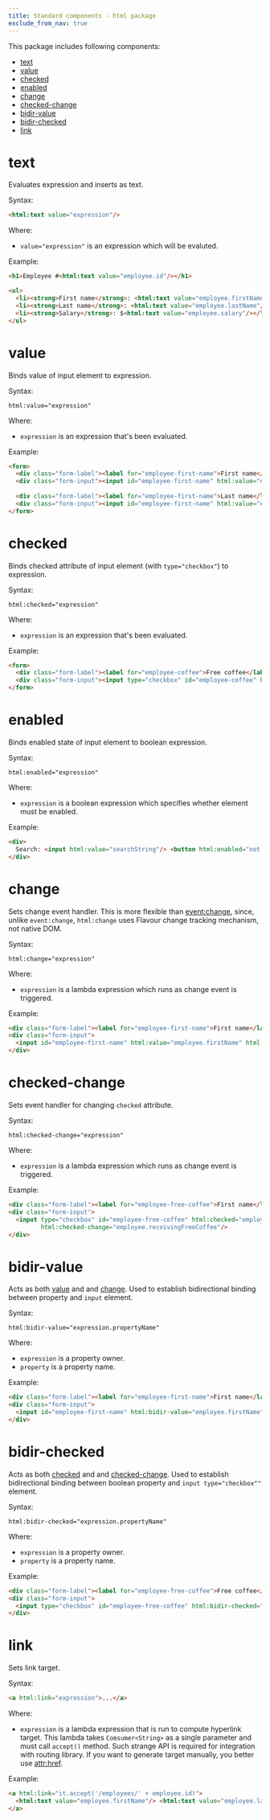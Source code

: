 ```yaml
---
title: Standard components - html package
exclude_from_nav: true
---
```


This package includes following components:

* [text](#text)
* [value](#value)
* [checked](#checked)
* [enabled](#enabled)
* [change](#change)
* [checked-change](#checked-change)
* [bidir-value](#bidir-value)
* [bidir-checked](#bidir-checked)
* [link](#link)


# text

Evaluates expression and inserts as text.

Syntax:

```html
<html:text value="expression"/>
```

Where:

* `value="expression"` is an expression which will be evaluted.

Example:

```html
<h1>Employee #<html:text value="employee.id"/></h1>

<ul>
  <li><strong>First name</strong>: <html:text value="employee.firstName"/></li>
  <li><strong>Last name</strong>: <html:text value="employee.lastName"/></li>
  <li><strong>Salary</strong>: $<html:text value="employee.salary"/></li>
</ul>
```


# value

Binds value of input element to expression.

Syntax:

```
html:value="expression"
```

Where:

* `expression` is an expression that's been evaluated.

Example:

```html
<form>
  <div class="form-label"><label for="employee-first-name">First name</label></div>
  <div class="form-input"><input id="employee-first-name" html:value="employee.firstName"/></div>
  
  <div class="form-label"><label for="employee-first-name">Last name</label></div>
  <div class="form-input"><input id="employee-first-name" html:value="employee.lastName"/></div>
</form>
```

# checked

Binds checked attribute of input element (with `type="checkbox"`) to expression.

Syntax:

```
html:checked="expression"
```

Where:

* `expression` is an expression that's been evaluated.

Example:

```html
<form>
  <div class="form-label"><label for="employee-coffee">Free coffee</label></div>
  <div class="form-input"><input type="checkbox" id="employee-coffee" html:checked="employee.receivingFreeCooffee"/></div>
</form>
```


# enabled

Binds enabled state of input element to boolean expression.

Syntax:

```
html:enabled="expression"
```

Where:

* `expression` is a boolean expression which specifies whether element must be enabled.

Example:

```html
<div>
  Search: <input html:value="searchString"/> <button html:enabled="not searchString.empty">Go!</button>
</div>
```


# change

Sets change event handler.
This is more flexible than [event:change](/docs/flavour/component-packages/event.html), since, unlike `event:change`,
`html:change` uses Flavour change tracking mechanism, not native DOM.

Syntax:

```
html:change="expression"
```

Where:

* `expression` is a lambda expression which runs as change event is triggered.

Example:

```html
<div class="form-label"><label for="employee-first-name">First name</label></div>
<div class="form-input">
  <input id="employee-first-name" html:value="employee.firstName" html:change="employee.firstName = it"/>
</div>
```


# checked-change

Sets event handler for changing `checked` attribute.

Syntax:

```
html:checked-change="expression"
```

Where:

* `expression` is a lambda expression which runs as change event is triggered.

Example:

```html
<div class="form-label"><label for="employee-free-coffee">First name</label></div>
<div class="form-input">
  <input type="checkbox" id="employee-free-coffee" html:checked="employee.receivingFreeCoffee" 
         html:checked-change="employee.receivingFreeCoffee"/>
</div>
```

# bidir-value

Acts as both [value](#value) and and [change](#change).
Used to establish bidirectional binding between property and `input` element.

Syntax:

```
html:bidir-value="expression.propertyName"
```

Where:

* `expression` is a property owner.
* `property` is a property name.

Example:

```html
<div class="form-label"><label for="employee-first-name">First name</label></div>
<div class="form-input">
  <input id="employee-first-name" html:bidir-value="employee.firstName"/>
</div>
```


# bidir-checked

Acts as both [checked](#checked) and and [checked-change](#checked-change).
Used to establish bidirectional binding between boolean property and `input type="checkbox""` element.

Syntax:

```
html:bidir-checked="expression.propertyName"
```

Where:

* `expression` is a property owner.
* `property` is a property name.

Example:

```html
<div class="form-label"><label for="employee-free-coffee">Free coffee</label></div>
<div class="form-input">
  <input type="checkbox" id="employee-free-coffee" html:bidir-checked="employee.receivingFreeCoffee"/>
</div>
```


# link

Sets link target.

Syntax:

```html
<a html:link="expression">...</a>
```

Where:

* `expression` is a lambda expression that is run to compute hyperlink target.
  This lambda takes `Comsumer<String>` as a single parameter and must call `accept()` method.
  Such strange API is required for integration with routing library.
  If you want to generate target manually, you better use [attr:href](/docs/flavour/component-packages/attr.html).

Example:

```html
<a html:link="it.accept('/employees/' + employee.id)">
  <html:text value="employee.firstName"/> <html:text value="employee.lastName"/>
</a>
```
